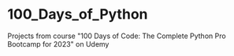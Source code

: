 # 100_Days_of_Python
 Projects from course "100 Days of Code: The Complete Python Pro Bootcamp for 2023" on Udemy
